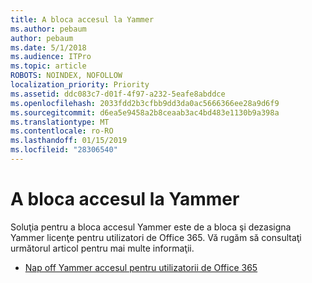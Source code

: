 ```yaml
---
title: A bloca accesul la Yammer
ms.author: pebaum
author: pebaum
ms.date: 5/1/2018
ms.audience: ITPro
ms.topic: article
ROBOTS: NOINDEX, NOFOLLOW
localization_priority: Priority
ms.assetid: ddc083c7-d01f-4f97-a232-5eafe8abddce
ms.openlocfilehash: 2033fdd2b3cfbb9dd3da0ac5666366ee28a9d6f9
ms.sourcegitcommit: d6ea5e9458a2b8ceaab3ac4bd483e1130b9a398a
ms.translationtype: MT
ms.contentlocale: ro-RO
ms.lasthandoff: 01/15/2019
ms.locfileid: "28306540"
---
```

# <a name="disable-access-to-yammer"></a>A bloca accesul la Yammer

Soluţia pentru a bloca accesul Yammer este de a bloca şi dezasigna Yammer licenţe pentru utilizatori de Office 365. Vă rugăm să consultaţi următorul articol pentru mai multe informaţii.
  
- [Nap off Yammer accesul pentru utilizatorii de Office 365](https://support.office.com/article/1f79bfad-f713-4143-aa5d-5584985ce53a)
    

